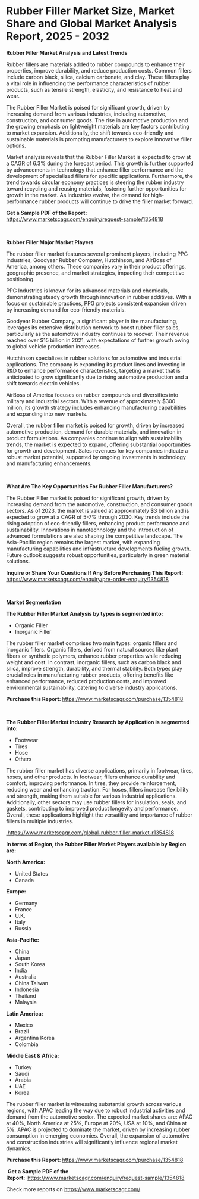 <p><h1>Rubber Filler Market Size, Market Share and Global Market Analysis Report, 2025 - 2032</h1></p><p><strong>Rubber Filler Market Analysis and Latest Trends</strong></p>
<p><p>Rubber fillers are materials added to rubber compounds to enhance their properties, improve durability, and reduce production costs. Common fillers include carbon black, silica, calcium carbonate, and clay. These fillers play a vital role in influencing the performance characteristics of rubber products, such as tensile strength, elasticity, and resistance to heat and wear.</p><p>The Rubber Filler Market is poised for significant growth, driven by increasing demand from various industries, including automotive, construction, and consumer goods. The rise in automotive production and the growing emphasis on lightweight materials are key factors contributing to market expansion. Additionally, the shift towards eco-friendly and sustainable materials is prompting manufacturers to explore innovative filler options.</p><p>Market analysis reveals that the Rubber Filler Market is expected to grow at a CAGR of 6.3% during the forecast period. This growth is further supported by advancements in technology that enhance filler performance and the development of specialized fillers for specific applications. Furthermore, the trend towards circular economy practices is steering the rubber industry toward recycling and reusing materials, fostering further opportunities for growth in the market. As industries evolve, the demand for high-performance rubber products will continue to drive the filler market forward.</p></p>
<p><strong>Get a Sample PDF of the Report:&nbsp;</strong> <a href="https://www.marketscagr.com/enquiry/request-sample/1354818?utm_campaign=1126&utm_medium=2&utm_source=Github&utm_content=ia&utm_term=31012025&utm_id=rubber-filler">https://www.marketscagr.com/enquiry/request-sample/1354818</a></p>
<p>&nbsp;</p>
<p><strong>Rubber Filler Major Market Players</strong></p>
<p><p>The rubber filler market features several prominent players, including PPG Industries, Goodyear Rubber Company, Hutchinson, and AirBoss of America, among others. These companies vary in their product offerings, geographic presence, and market strategies, impacting their competitive positioning.</p><p>PPG Industries is known for its advanced materials and chemicals, demonstrating steady growth through innovation in rubber additives. With a focus on sustainable practices, PPG projects consistent expansion driven by increasing demand for eco-friendly materials.</p><p>Goodyear Rubber Company, a significant player in tire manufacturing, leverages its extensive distribution network to boost rubber filler sales, particularly as the automotive industry continues to recover. Their revenue reached over $15 billion in 2021, with expectations of further growth owing to global vehicle production increases.</p><p>Hutchinson specializes in rubber solutions for automotive and industrial applications. The company is expanding its product lines and investing in R&D to enhance performance characteristics, targeting a market that is anticipated to grow significantly due to rising automotive production and a shift towards electric vehicles.</p><p>AirBoss of America focuses on rubber compounds and diversifies into military and industrial sectors. With a revenue of approximately $300 million, its growth strategy includes enhancing manufacturing capabilities and expanding into new markets.</p><p>Overall, the rubber filler market is poised for growth, driven by increased automotive production, demand for durable materials, and innovation in product formulations. As companies continue to align with sustainability trends, the market is expected to expand, offering substantial opportunities for growth and development. Sales revenues for key companies indicate a robust market potential, supported by ongoing investments in technology and manufacturing enhancements.</p></p>
<p>&nbsp;</p>
<p><strong>What Are The Key Opportunities For Rubber Filler Manufacturers?</strong></p>
<p><p>The Rubber Filler market is poised for significant growth, driven by increasing demand from the automotive, construction, and consumer goods sectors. As of 2023, the market is valued at approximately $3 billion and is expected to grow at a CAGR of 5-7% through 2030. Key trends include the rising adoption of eco-friendly fillers, enhancing product performance and sustainability. Innovations in nanotechnology and the introduction of advanced formulations are also shaping the competitive landscape. The Asia-Pacific region remains the largest market, with expanding manufacturing capabilities and infrastructure developments fueling growth. Future outlook suggests robust opportunities, particularly in green material solutions.</p></p>
<p><strong>Inquire or Share Your Questions If Any Before Purchasing This Report:</strong> <a href="https://www.marketscagr.com/enquiry/pre-order-enquiry/1354818?utm_campaign=1126&utm_medium=2&utm_source=Github&utm_content=ia&utm_term=31012025&utm_id=rubber-filler">https://www.marketscagr.com/enquiry/pre-order-enquiry/1354818</a></p>
<p>&nbsp;</p>
<p><strong>Market Segmentation</strong></p>
<p><strong>The Rubber Filler Market Analysis by types is segmented into:</strong></p>
<p><ul><li>Organic Filler</li><li>Inorganic Filler</li></ul></p>
<p><p>The rubber filler market comprises two main types: organic fillers and inorganic fillers. Organic fillers, derived from natural sources like plant fibers or synthetic polymers, enhance rubber properties while reducing weight and cost. In contrast, inorganic fillers, such as carbon black and silica, improve strength, durability, and thermal stability. Both types play crucial roles in manufacturing rubber products, offering benefits like enhanced performance, reduced production costs, and improved environmental sustainability, catering to diverse industry applications.</p></p>
<p><strong>Purchase this Report:&nbsp;</strong><a href="https://www.marketscagr.com/purchase/1354818?utm_campaign=1126&utm_medium=2&utm_source=Github&utm_content=ia&utm_term=31012025&utm_id=rubber-filler">https://www.marketscagr.com/purchase/1354818</a></p>
<p>&nbsp;</p>
<p><strong>The Rubber Filler Market Industry Research by Application is segmented into:</strong></p>
<p><ul><li>Footwear</li><li>Tires</li><li>Hose</li><li>Others</li></ul></p>
<p><p>The rubber filler market has diverse applications, primarily in footwear, tires, hoses, and other products. In footwear, fillers enhance durability and comfort, improving performance. In tires, they provide reinforcement, reducing wear and enhancing traction. For hoses, fillers increase flexibility and strength, making them suitable for various industrial applications. Additionally, other sectors may use rubber fillers for insulation, seals, and gaskets, contributing to improved product longevity and performance. Overall, these applications highlight the versatility and importance of rubber fillers in multiple industries.</p></p>
<p><a href="https://www.marketscagr.com/global-rubber-filler-market-r1354818?utm_campaign=1126&utm_medium=2&utm_source=Github&utm_content=ia&utm_term=31012025&utm_id=rubber-filler">&nbsp;https://www.marketscagr.com/global-rubber-filler-market-r1354818</a></p>
<p><strong>In terms of Region, the Rubber Filler Market Players available by Region are:</strong></p>
<p>
    <p> <strong> North America: </strong>
        <ul>
            <li>United States</li>
            <li>Canada</li>
        </ul>
        </p> 
    <p> <strong> Europe: </strong>
        <ul>
            <li>Germany</li>
            <li>France</li>
            <li>U.K.</li>
            <li>Italy</li>
            <li>Russia</li>
        </ul>
        </p> 
    <p> <strong> Asia-Pacific: </strong>
        <ul>
            <li>China</li>
            <li>Japan</li>
            <li>South Korea</li>
            <li>India</li>
            <li>Australia</li>
            <li>China Taiwan</li>
            <li>Indonesia</li>
            <li>Thailand</li>
            <li>Malaysia</li>
        </ul>
        </p> 
    <p> <strong> Latin America: </strong>
        <ul>
            <li>Mexico</li>
            <li>Brazil</li>
            <li>Argentina Korea</li>
            <li>Colombia</li>
        </ul>
        </p> 
    <p> <strong> Middle East & Africa: </strong>
        <ul>
            <li>Turkey</li>
            <li>Saudi</li>
            <li>Arabia</li>
            <li>UAE</li>
            <li>Korea</li>
        </ul>
    </p>
    </p>
<p><p>The rubber filler market is witnessing substantial growth across various regions, with APAC leading the way due to robust industrial activities and demand from the automotive sector. The expected market shares are: APAC at 40%, North America at 25%, Europe at 20%, USA at 10%, and China at 5%. APAC is projected to dominate the market, driven by increasing rubber consumption in emerging economies. Overall, the expansion of automotive and construction industries will significantly influence regional market dynamics.</p></p>
<p><strong>Purchase this Report: </strong><a href="https://www.marketscagr.com/purchase/1354818?utm_campaign=1126&utm_medium=2&utm_source=Github&utm_content=ia&utm_term=31012025&utm_id=rubber-filler">https://www.marketscagr.com/purchase/1354818</a></p>
<p>&nbsp;<strong>Get a Sample PDF of the Report:&nbsp;&nbsp;</strong><a href="https://www.marketscagr.com/enquiry/request-sample/1354818?utm_campaign=1126&utm_medium=2&utm_source=Github&utm_content=ia&utm_term=31012025&utm_id=rubber-filler">https://www.marketscagr.com/enquiry/request-sample/1354818</a></p>
<p><strong></strong></p>
<p>Check more reports on <a href="https://www.marketscagr.com/?utm_campaign=1126&utm_medium=2&utm_source=Github&utm_content=ia&utm_term=31012025&utm_id=rubber-filler">https://www.marketscagr.com/</a></p>